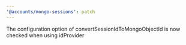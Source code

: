 ```yaml
---
'@accounts/mongo-sessions': patch
---
```


The configuration option of convertSessionIdToMongoObjectId is now checked when using idProvider
